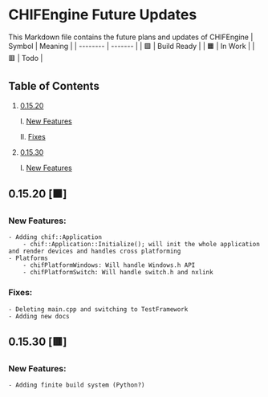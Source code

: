 # CHIFEngine Future Updates

This Markdown file contains the future plans and updates of CHIFEngine
| Symbol    | Meaning |
| -------- | -------  |
| 🟩  | Build Ready    |
| 🟧  | In Work     |
| 🟥   | Todo    |

## Table of Contents

1. [0.15.20](#01520-)

    I. [New Features](#new-features)
    
    II. [Fixes](#fixes)

2. [0.15.30](#01520-)

    I. [New Features](#new-features-1)
    
## 0.15.20 [🟧]
### New Features:
    - Adding chif::Application
        - chif::Application::Initialize(); will init the whole application and render devices and handles cross platforming
    - Platforms
        - chifPlatformWindows: Will handle Windows.h API
        - chifPlatformSwitch: Will handle switch.h and nxlink
### Fixes:
    - Deleting main.cpp and switching to TestFramework
    - Adding new docs

## 0.15.30 [🟥]
### New Features:
    - Adding finite build system (Python?)